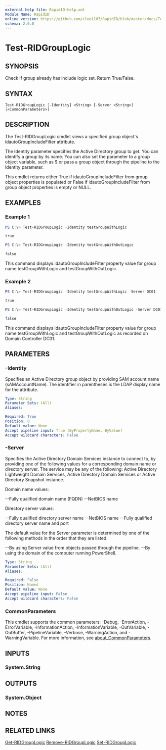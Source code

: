 ```yaml
---
external help file: RapidID-help.xml
Module Name: RapidID
online version: https://github.com/clee1107/RapidID/blob/master/docs/Test-RIDGroupLogic.md
schema: 2.0.0
---
```


# Test-RIDGroupLogic

## SYNOPSIS
Check if group already has include logic set.  Return True/False.

## SYNTAX

```
Test-RIDGroupLogic [-Identity] <String> [-Server <String>] [<CommonParameters>]
```

## DESCRIPTION
The Test-RIDGroupLogic cmdlet views a specified group object's idautoGroupIncludeFilter attribute.

The Identity parameter specifies the Active Directory group to get. You can identify a group by its name. You can also set the parameter to a group object variable, such as $<localGroupObject> or pass a group object through the pipeline to the Identity parameter.

This cmdlet returns either True if idautoGroupIncludeFilter from group object properties is populated or False if idautoGroupIncludeFilter from group object properties is empty or NULL.

## EXAMPLES

### Example 1
```powershell
PS C:\> Test-RIDGroupLogic -Identity testGroupWithLogic

true

PS C:\> Test-RIDGroupLogic -Identity testGroupWithOutLogic

false

```

This command displays idautoGroupIncludeFilter property value for group name testGroupWithLogic and testGroupWithOutLogic.

### Example 2
```powershell
PS C:\> Test-RIDGroupLogic -Identity testGroupWithLogic -Server DC01

true

PS C:\> Test-RIDGroupLogic -Identity testGroupWithOutLogic -Server DC01

false

```

This command displays idautoGroupIncludeFilter property value for group name testGroupWithLogic and testGroupWithOutLogic as recorded on Domain Controller DC01.

## PARAMETERS

### -Identity
Specifies an Active Directory group object by providing SAM account name (sAMAccountName). The identifier in parentheses is the LDAP display name for the attribute.

```yaml
Type: String
Parameter Sets: (All)
Aliases:

Required: True
Position: 0
Default value: None
Accept pipeline input: True (ByPropertyName, ByValue)
Accept wildcard characters: False
```

### -Server
Specifies the Active Directory Domain Services instance to connect to, by providing one of the following values for a corresponding domain name or directory server. The service may be any of the following: Active Directory Lightweight Domain Services, Active Directory Domain Services or Active Directory Snapshot instance.

Domain name values:

--Fully qualified domain name (FQDN)
--NetBIOS name

Directory server values:

--Fully qualified directory server name
--NetBIOS name
--Fully qualified directory server name and port

The default value for the Server parameter is determined by one of the following methods in the order that they are listed:

--By using Server value from objects passed through the pipeline.
--By using the domain of the computer running PowerShell.

```yaml
Type: String
Parameter Sets: (All)
Aliases:

Required: False
Position: Named
Default value: None
Accept pipeline input: False
Accept wildcard characters: False
```

### CommonParameters
This cmdlet supports the common parameters: -Debug, -ErrorAction, -ErrorVariable, -InformationAction, -InformationVariable, -OutVariable, -OutBuffer, -PipelineVariable, -Verbose, -WarningAction, and -WarningVariable. For more information, see [about_CommonParameters](http://go.microsoft.com/fwlink/?LinkID=113216).

## INPUTS

### System.String

## OUTPUTS

### System.Object
## NOTES

## RELATED LINKS
[Get-RIDGroupLogic](https://github.com/clee1107/RapidID/blob/master/docs/Get-RIDGroupLogic.md)
[Remove-RIDGroupLogic](https://github.com/clee1107/RapidID/blob/master/docs/Set-RIDGroupLogic.md)
[Set-RIDGroupLogic](https://github.com/clee1107/RapidID/blob/master/docs/Remove-RIDGroupLogic.md)